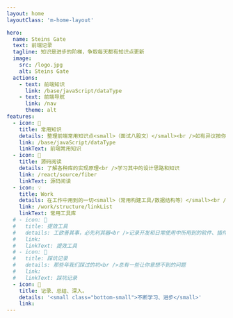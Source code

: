 ```yaml
---
layout: home
layoutClass: 'm-home-layout'

hero:
  name: Steins Gate
  text: 前端记录
  tagline: 知识是进步的阶梯，争取每天都有知识点更新
  image:
    src: /logo.jpg
    alt: Steins Gate
  actions:
    - text: 前端知识
      link: /base/javaScript/dataType
    - text: 前端导航
      link: /nav
      theme: alt
features:
  - icon: 📖
    title: 常用知识
    details: 整理前端常用知识点<small>（面试八股文）</small><br />如有异议按你的理解为主，不接受反驳
    link: /base/javaScript/dataType
    linkText: 前端常用知识
  - icon: 📘
    title: 源码阅读
    details: 了解各种库的实现原理<br />学习其中的设计思路和知识
    link: /react/source/fiber
    linkText: 源码阅读
  - icon: 💡
    title: Work
    details: 在工作中用到的一切<small>（常用构建工具/数据结构等）</small><br />配合 CV 大法来加快你的开发😄
    link: /work/structure/linkList
    linkText: 常用工具库
  # - icon: 🧰
  #   title: 提效工具
  #   details: 工欲善其事，必先利其器<br />记录开发和日常使用中所用到的软件、插件、扩展等
  #   link:
  #   linkText: 提效工具
  # - icon: 🐞
  #   title: 踩坑记录
  #   details: 那些年我们踩过的坑<br />总有一些让你意想不到的问题
  #   link:
  #   linkText: 踩坑记录
  - icon: 💯
    title: 记录、总结、深入。
    details: '<small class="bottom-small">不断学习、进步</small>'
    link:
---
```


<style>
/*爱的魔力转圈圈*/
.m-home-layout .image-src:hover {
  transform: translate(-50%, -50%) rotate(666turn);
  transition: transform 59s 1s cubic-bezier(0.3, 0, 0.8, 1);
}

.m-home-layout .details small {
  opacity: 0.8;
}

.m-home-layout .item:last-child .details {
  display: flex;
  justify-content: flex-end;
  align-items: end;
}
</style>
